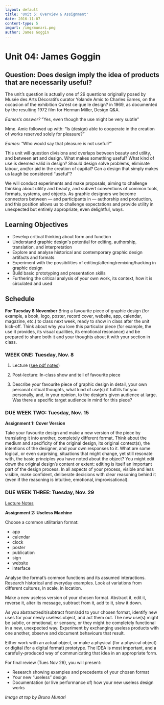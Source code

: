 ```yaml
---
layout: default
title: 'Unit 5: Overview & Assignment'
date: 2016-11-07
content-type: 5
imgurl: /img/munari.png
author: James Goggin
---
```


# Unit 04: James Goggin

## Question: Does design imply the idea of products that are necessarily useful?


The unit’s question is actually one of 29 questions originally posed by Musée des Arts Décoratifs curator Yolande Amic to Charles Eames, on the occasion of the exhibition Qu’est ce que le design? in 1969, as documented by the resulting 1972 film for Herman Miller, Design Q&A.

*Eames’s answer?*  “Yes, even though the use might be very subtle”

Mme. Amic followed up with: “Is (design) able to cooperate in the creation of works reserved solely for pleasure?”

*Eames*: “Who would say that pleasure is not useful?”

This unit will question divisions and overlaps between beauty and utility, and between art and design. What makes something useful? What kind of use is deemed valid in design? Should design solve problems, eliminate labour, and/or aid in the creation of capital? Can a design that simply makes us laugh be considered “useful”?

We will conduct experiments and make proposals, aiming to challenge thinking about utility and beauty, and subvert conventions of common tools, formats, systems, and objects. As graphic designers we become connectors between — and participants in — authorship and production, and this position allows us to challenge expectations and provide utility in unexpected but entirely appropriate, even delightful, ways.



## Learning Objectives

* Develop critical thinking about form and function
* Understand graphic design's potential for editing, authorship, translation, and interpretation
* Explore and analyse historical and contemporary graphic design artifacts and formats
* Experiment with the possibilities of editing/altering/remixing/hacking in graphic design
* Build basic prototyping and presentation skills
* Furthering the critical analysis of your own work, its context, how it is circulated and used




## Schedule

**For Tuesday 8 November**
Bring a favourite piece of graphic design (for example, a book, logo, poster, record cover, website, app, calendar, magazine, etc.) to class next week, ready to show in class after the unit kick-off. Think about why you love this particular piece (for example, the use it provides, its visual qualities, its emotional resonance) and be prepared to share both it and your thoughts about it with your section in class.



### WEEK ONE: Tuesday, Nov. 8

1. Lecture ([see pdf notes](https://drive.google.com/file/d/0B2tkS7K_57LnZUpGSmUwNndCQ0k/))

2. Post-lecture: In-class show and tell of favourite piece

3. Describe your favourite piece of graphic design in detail, your own personal critical thoughts, what kind of use(s) it fulfills for you personally, and, in your opinion, to the design’s given audience at large. Was there a specific target audience in mind for this piece?


### DUE WEEK TWO: Tuesday, Nov. 15

**Assignment 1: Cover Version**

Take your favourite design and make a new version of the piece by translating it into another, completely different format. Think about the medium and specificity of the original design, its original context(s), the intentions of the designer, and your own responses to it. What are some logical, or even surprising, situations that might change, yet still resonate with, the basic principles you have noted about the object? You might edit down the original design’s content or extent: editing is itself an important part of the design process. In all aspects of your process, visible and less visible, make confident, deliberate decisions with clear reasoning behind it (even if the reasoning is intuitive, emotional, improvisational).

### DUE WEEK THREE: Tuesday, Nov. 29


[Lecture Notes](https://drive.google.com/file/d/0B2tkS7K_57LnNWJPRHZzVlphcmM/view?usp=sharing)

**Assignment 2: Useless Machine**

Choose a common utilitarian format:

* app
* calendar
* clock
* poster
* publication
* sign
* website
* interface

Analyse the format’s common functions and its assumed interactions. Research historical and everyday examples. Look at variations from different cultures, in scale, in location.

Make a new useless version of your chosen format. Abstract it, edit it, reverse it, alter its message, subtract from it, add to it, slow it down.

As you abstract/edit/subtract from/add to your chosen format, identify new uses for your newly useless object, and act them out. The new use(s) might be subtle, or emotional, or sensory, or they might be completely functional in a new, unexpected way. Experiment by exchanging useless products with one another, observe and document behaviours that result.

Either work with an actual object, or make a physical (for a physical object) or digital (for a digital format) prototype. The IDEA is most important, and a carefully-produced way of communicating that idea in an appropriate form.

For final review (Tues Nov 29), you will present:

* Research showing examples and precedents of your chosen format
* Your new “useless” design
* Documentation (or live performance of) how your new useless design works


*Image at top by Bruno Munari*
